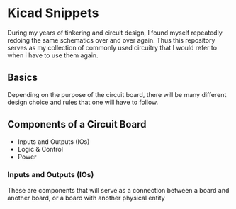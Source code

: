 # Kicad Snippets

During my years of tinkering and circuit design, I found myself repeatedly redoing the same schematics over and over again. Thus this repository serves as my collection of commonly used circuitry that I would refer to when i have to use them again.

## Basics

Depending on the purpose of the circuit board, there will be many different design choice and rules that one will have to follow.

## Components of a Circuit Board

- Inputs and Outputs (IOs)
- Logic & Control
- Power

### Inputs and Outputs (IOs)

These are components that will serve as a connection between a board and another board, or a board with another physical entity

